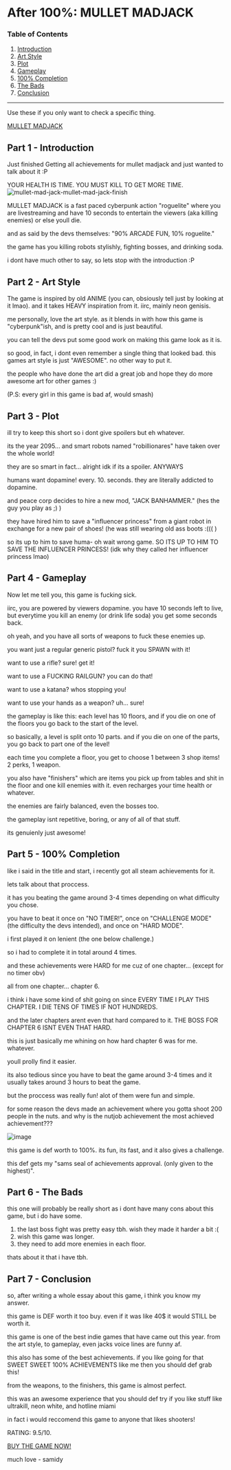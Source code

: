 # After 100%: MULLET MADJACK

### Table of Contents                 
 
 1. [Introduction](#part1)
 2. [Art Style](#part2)         
 3. [Plot](#part3)
 4. [Gameplay](#part4)
 5. [100% Completion](#part5)           
 6. [The Bads](#part6)  
 7. [Conclusion](#part7)           
---

Use these if you only want to check a specific thing.


[MULLET MADJACK](https://store.steampowered.com/app/2111190/MULLET_MADJACK/)

## Part 1 - Introduction <a name='part1'></a>
Just finished Getting all achievements for mullet madjack and just wanted to talk about it :P

YOUR HEALTH IS TIME.
YOU MUST KILL TO GET MORE TIME.
![mullet-mad-jack-mullet-mad-jack-finish](https://github.com/user-attachments/assets/292f6fe0-40a4-44ca-8e23-4072243093dd)

MULLET MADJACK is a fast paced cyberpunk action "roguelite" where you are livestreaming and have 10 seconds to entertain the viewers (aka killing enemies) or else youll die.

and as said by the devs themselves: "90% ARCADE FUN, 10% roguelite."

the game has you killing robots stylishly, fighting bosses, and drinking soda.

i dont have much other to say, so lets stop with the introduction :P

## Part 2 - Art Style <a name='part2'></a>

The game is inspired by old ANIME (you can, obsiously tell just by looking at it lmao). and it takes HEAVY inspiration from it. iirc, mainly neon genisis.

me personally, love the art style. as it blends in with how this game is "cyberpunk"ish, and is pretty cool and is just beautiful.

you can tell the devs put some good work on making this game look as it is.

so good, in fact, i dont even remember a single thing that looked bad.
this games art style is just "AWESOME". no other way to put it.

the people who have done the art did a great job and hope they do more awesome art for other games :)

(P.S: every girl in this game is bad af, would smash)

## Part 3 - Plot <a name='part2'></a>

ill try to keep this short so i dont give spoilers but eh whatever.

its the year 2095... and smart robots named "robillionares" have taken over the whole world!

they are so smart in fact... alright idk if its a spoiler. ANYWAYS

humans want dopamine! every. 10. seconds. they are literally addicted to dopamine.

and peace corp decides to hire a new mod, "JACK BANHAMMER." (hes the guy you play as ;) )

they have hired him to save a "influencer princess" from a giant robot in exchange for a new pair of shoes! (he was still wearing old ass boots :((( )

so its up to him to save huma- oh wait wrong game. SO ITS UP TO HIM TO SAVE THE INFLUENCER PRINCESS! (idk why they called her influencer princess lmao)

## Part 4 - Gameplay <a name='part2'></a>
Now let me tell you, this game is fucking sick.

iirc, you are powered by viewers dopamine. you have 10 seconds left to live, but everytime you kill an enemy (or drink life soda) you get some seconds back. 

oh yeah, and you have all sorts of weapons to fuck these enemies up.

you want just a regular generic pistol? fuck it you SPAWN with it!

want to use a rifle? sure! get it!

want to use a FUCKING RAILGUN? you can do that!

want to use a katana? whos stopping you!

want to use your hands as a weapon? uh... sure!


the gameplay is like this:
each level has 10 floors, and if you die on one of the floors you go back to the start of the level.

so basically, a level is split onto 10 parts. and if you die on one of the parts, you go back to part one of the level!

each time you complete a floor, you get to choose 1 between 3 shop items!
2 perks, 1 weapon.

you also have "finishers" which are items you pick up from tables and shit in the floor and one kill enemies with it. even recharges your time health or whatever.

the enemies are fairly balanced, even the bosses too.

the gameplay isnt repetitive, boring, or any of all of that stuff.

its genuienly just awesome!

## Part 5 - 100% Completion <a name='part2'></a>

like i said in the title and start, i recently got all steam achievements for it.

lets talk about that proccess.

it has you beating the game around 3-4 times depending on what difficulty you chose.

you have to beat it once on "NO TIMER!",
once on "CHALLENGE MODE" (the difficulty the devs intended),
and once on "HARD MODE".

i first played it on lenient (the one below challenge.)

so i had to complete it in total around 4 times.

and these achievements were HARD for me cuz of one chapter... (except for no timer obv)

all from one chapter... chapter 6.

i think i have some kind of shit going on since EVERY TIME I PLAY THIS CHAPTER. I DIE TENS OF TIMES IF NOT HUNDREDS.

and the later chapters arent even that hard compared to it. THE BOSS FOR CHAPTER 6 ISNT EVEN THAT HARD. 

this is just basically me whining on how hard chapter 6 was for me. whatever.

youll prolly find it easier.

its also tedious since you have to beat the game around 3-4 times and it usually takes around 3 hours to beat the game.

but the proccess was really fun!
alot of them were fun and simple.

for some reason the devs made an achievement where you gotta shoot 200 people in the nuts. and why is the nutjob achievement the most achieved achievement???

![image](https://github.com/user-attachments/assets/9fd22e51-db7e-4380-bbb9-669ccc9c30f5)

this game is def worth to 100%. its fun, its fast, and it also gives a challenge. 

this def gets my "sams seal of achievements approval. (only given to the highest)".

## Part 6 - The Bads <a name='part2'></a>

this one will probably be really short as i dont have many cons about this game, but i do have some.

1. the last boss fight was pretty easy tbh. wish they made it harder a bit :(
2. wish this game was longer.
3. they need to add more enemies in each floor.

thats about it that i have tbh.

## Part 7 - Conclusion <a name='part1'></a>

so, after writing a whole essay about this game, i think you know my answer.

this game is DEF worth it too buy. even if it was like 40$ it would STILL be worth it.

this game is one of the best indie games that have came out this year. from the art style, to gameplay, even jacks voice lines are funny af.

this also has some of the best achievements. if you like going for that SWEET SWEET 100% ACHIEVEMENTS like me then you should def grab this!

from the weapons, to the finishers, this game is almost perfect.

this was an awesome experience that you should def try if you like stuff like ultrakill, neon white, and hotline miami

in fact i would reccomend this game to anyone that likes shooters!

RATING: 9.5/10.

[BUY THE GAME NOW!](https://store.steampowered.com/app/2111190/MULLET_MADJACK/)

much love - samidy
